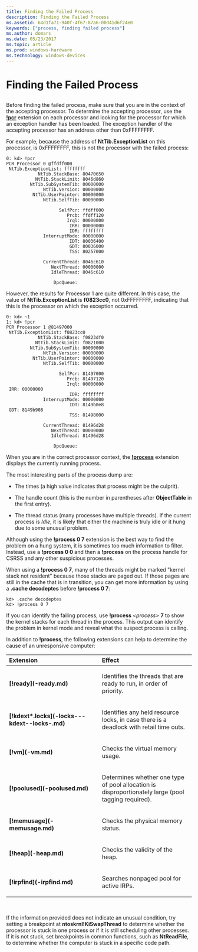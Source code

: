 ```yaml
---
title: Finding the Failed Process
description: Finding the Failed Process
ms.assetid: 64d1fa71-940f-4f67-87a6-00d41d6f24e0
keywords: ["process, finding failed process"]
ms.author: domars
ms.date: 05/23/2017
ms.topic: article
ms.prod: windows-hardware
ms.technology: windows-devices
---
```


# Finding the Failed Process


## <span id="ddk_finding_the_failed_process_dbg"></span><span id="DDK_FINDING_THE_FAILED_PROCESS_DBG"></span>


Before finding the failed process, make sure that you are in the context of the accepting processor. To determine the accepting processor, use the [**!pcr**](-pcr.md) extension on each processor and looking for the processor for which an exception handler has been loaded. The exception handler of the accepting processor has an address other than 0xFFFFFFFF.

For example, because the address of **NtTib.ExceptionList** on this processor, is 0xFFFFFFFF, this is not the processor with the failed process:

```
0: kd> !pcr 
PCR Processor 0 @ffdff000
 NtTib.ExceptionList: ffffffff
            NtTib.StackBase: 80470650
           NtTib.StackLimit: 8046d860
         NtTib.SubSystemTib: 00000000
              NtTib.Version: 00000000
          NtTib.UserPointer: 00000000
              NtTib.SelfTib: 00000000

                    SelfPcr: ffdff000
                       Prcb: ffdff120
                       Irql: 00000000
                        IRR: 00000000
                        IDR: ffffffff
              InterruptMode: 00000000
                        IDT: 80036400
                        GDT: 80036000
                        TSS: 80257000

              CurrentThread: 8046c610
                 NextThread: 00000000
                 IdleThread: 8046c610

                  DpcQueue: 
```

However, the results for Processor 1 are quite different. In this case, the value of **NtTib.ExceptionList** is **f0823cc0**, not 0xFFFFFFFF, indicating that this is the processor on which the exception occurred.

```
0: kd> ~1 
1: kd> !pcr
PCR Processor 1 @81497000
 NtTib.ExceptionList: f0823cc0
            NtTib.StackBase: f0823df0
           NtTib.StackLimit: f0821000
         NtTib.SubSystemTib: 00000000
              NtTib.Version: 00000000
          NtTib.UserPointer: 00000000
              NtTib.SelfTib: 00000000

                    SelfPcr: 81497000
                       Prcb: 81497120
                       Irql: 00000000
 IRR: 00000000
                        IDR: ffffffff
              InterruptMode: 00000000
                        IDT: 8149b0e8
 GDT: 8149b908
                        TSS: 81498000

              CurrentThread: 81496d28
                 NextThread: 00000000
                 IdleThread: 81496d28

                  DpcQueue: 
```

When you are in the correct processor context, the [**!process**](-process.md) extension displays the currently running process.

The most interesting parts of the process dump are:

-   The times (a high value indicates that process might be the culprit).

-   The handle count (this is the number in parentheses after **ObjectTable** in the first entry).

-   The thread status (many processes have multiple threads). If the current process is *Idle*, it is likely that either the machine is truly idle or it hung due to some unusual problem.

Although using the **!process 0 7** extension is the best way to find the problem on a hung system, it is sometimes too much information to filter. Instead, use a **!process 0 0** and then a **!process** on the process handle for CSRSS and any other suspicious processes.

When using a **!process 0 7**, many of the threads might be marked "kernel stack not resident" because those stacks are paged out. If those pages are still in the cache that is in transition, you can get more information by using a **.cache decodeptes** before **!process 0 7**:

```
kd> .cache decodeptes 
kd> !process 0 7 
```

If you can identify the failing process, use **!process** *&lt;process&gt;* **7** to show the kernel stacks for each thread in the process. This output can identify the problem in kernel mode and reveal what the suspect process is calling.

In addition to **!process**, the following extensions can help to determine the cause of an unresponsive computer:

<table>
<colgroup>
<col width="50%" />
<col width="50%" />
</colgroup>
<thead>
<tr class="header">
<th align="left">Extension</th>
<th align="left">Effect</th>
</tr>
</thead>
<tbody>
<tr class="odd">
<td align="left"><p><strong>[!ready](-ready.md)</strong></p></td>
<td align="left"><p>Identifies the threads that are ready to run, in order of priority.</p></td>
</tr>
<tr class="even">
<td align="left"><p><strong>[!kdext*.locks](-locks---kdext--locks-.md)</strong></p></td>
<td align="left"><p>Identifies any held resource locks, in case there is a deadlock with retail time outs.</p></td>
</tr>
<tr class="odd">
<td align="left"><p><strong>[!vm](-vm.md)</strong></p></td>
<td align="left"><p>Checks the virtual memory usage.</p></td>
</tr>
<tr class="even">
<td align="left"><p><strong>[!poolused](-poolused.md)</strong></p></td>
<td align="left"><p>Determines whether one type of pool allocation is disproportionately large (pool tagging required).</p></td>
</tr>
<tr class="odd">
<td align="left"><p><strong>[!memusage](-memusage.md)</strong></p></td>
<td align="left"><p>Checks the physical memory status.</p></td>
</tr>
<tr class="even">
<td align="left"><p><strong>[!heap](-heap.md)</strong></p></td>
<td align="left"><p>Checks the validity of the heap.</p></td>
</tr>
<tr class="odd">
<td align="left"><p><strong>[!irpfind](-irpfind.md)</strong></p></td>
<td align="left"><p>Searches nonpaged pool for active IRPs.</p></td>
</tr>
</tbody>
</table>

 

If the information provided does not indicate an unusual condition, try setting a breakpoint at **ntoskrnl!KiSwapThread** to determine whether the processor is stuck in one process or if it is still scheduling other processes. If it is not stuck, set breakpoints in common functions, such as **NtReadFile**, to determine whether the computer is stuck in a specific code path.

 

 





